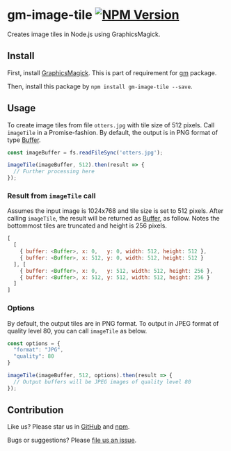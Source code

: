 # gm-image-tile [![NPM Version](https://img.shields.io/npm/v/gm-image-tile.svg?style=flat)](https://www.npmjs.org/package/gm-image-tile)

Creates image tiles in Node.js using GraphicsMagick.

## Install

First, install [GraphicsMagick](https://graphicsmagick.org). This is part of requirement for [gm](https://npmjs.org/package/gm) package.

Then, install this package by `npm install gm-image-tile --save`.

## Usage

To create image tiles from file `otters.jpg` with tile size of 512 pixels. Call `imageTile` in a Promise-fashion. By default, the output is in PNG format of type [Buffer](https://nodejs.org/api/buffer.html).

```js
const imageBuffer = fs.readFileSync('otters.jpg');

imageTile(imageBuffer, 512).then(result => {
  // Further processing here
});
```

### Result from `imageTile` call

Assumes the input image is 1024x768 and tile size is set to 512 pixels. After calling `imageTile`, the result will be returned as [Buffer](https://nodejs.org/api/buffer.html), as follow. Notes the bottommost tiles are truncated and height is 256 pixels.

```js
[
  [
    { buffer: <Buffer>, x: 0,   y: 0, width: 512, height: 512 },
    { buffer: <Buffer>, x: 512, y: 0, width: 512, height: 512 }
  ], [
    { buffer: <Buffer>, x: 0,   y: 512, width: 512, height: 256 },
    { buffer: <Buffer>, x: 512, y: 512, width: 512, height: 256 }
  ]
]
```

### Options

By default, the output tiles are in PNG format. To output in JPEG format of quality level 80, you can call `imageTile` as below.

```js
const options = {
  "format": "JPG",
  "quality": 80
}

imageTile(imageBuffer, 512, options).then(result => {
  // Output buffers will be JPEG images of quality level 80
});
```

## Contribution

Like us? Please star us in [GitHub](https://github.com/compulim/gm-image-tile/stargazers) and [npm](https://npmjs.com/package/gm-image-tile).

Bugs or suggestions? Please [file us an issue](https://github.com/compulim/gm-image-tile/issues).
